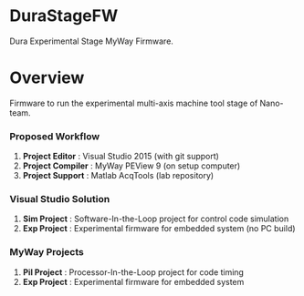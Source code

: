 DuraStageFW
===========

Dura Experimental Stage MyWay Firmware.

# Overview

Firmware to run the experimental multi-axis machine tool stage of Nano-team.

### Proposed Workflow
1. **Project Editor** : Visual Studio 2015 (with git support)
2. **Project Compiler** : MyWay PEView 9 (on setup computer)
3. **Project Support** : Matlab AcqTools (lab repository)

### Visual Studio Solution
1. **Sim Project** : Software-In-the-Loop project for control code simulation
2. **Exp Project** : Experimental firmware for embedded system (no PC build)

### MyWay Projects
1. **Pil Project** : Processor-In-the-Loop project for code timing
2. **Exp Project** : Experimental firmware for embedded system